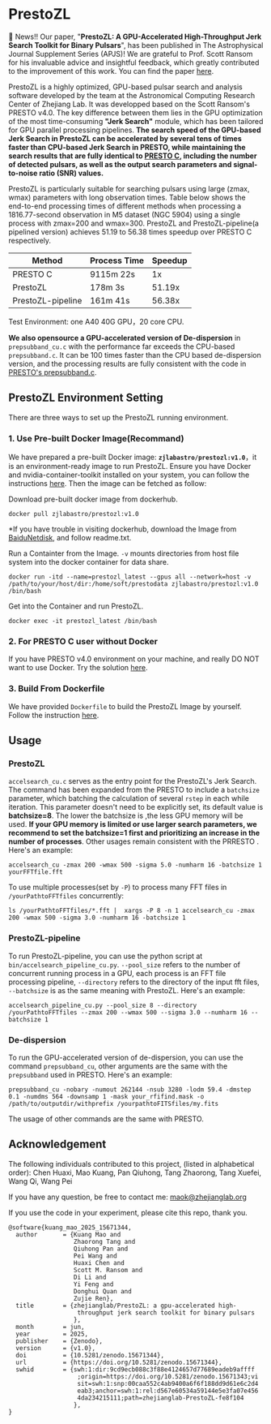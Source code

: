 # PrestoZL
🎉 News!! Our paper, "**PrestoZL: A GPU-Accelerated High-Throughput Jerk Search Toolkit for Binary Pulsars**", has been published in The Astrophysical Journal Supplement Series (APJS)! We are grateful to Prof. Scott Ransom for his invaluable advice and insightful feedback, which greatly contributed to the improvement of this work. You can find the paper [here](https://iopscience.iop.org/article/10.3847/1538-4365/adf4e5).

PrestoZL is a highly optimized, GPU-based pulsar search and analysis software developed by the team at the Astronomical Computing Research Center of Zhejiang Lab. It was developped based on the Scott Ransom's PRESTO v4.0. The key difference between them lies in the GPU optimization of the most time-consuming **"Jerk Search"** module, which has been tailored for GPU parallel processing pipelines.  **The search speed of the GPU-based Jerk Search in PrestoZL can be accelerated by several tens of times faster than CPU-based Jerk Search in PRESTO, while maintaining the search results that are fully identical to [PRESTO C](https://github.com/scottransom/presto/tree/v4.0), including the number of detected pulsars, as well as the output search parameters and signal-to-noise ratio (SNR) values.** 

PrestoZL is particularly suitable for searching pulsars using large (zmax, wmax) parameters with long observation times. Table below shows the end-to-end processing times of different methods when processing a 1816.77-second observation in M5 dataset (NGC 5904) using a single process with zmax=200 and wmax=300. PrestoZL and PrestoZL-pipeline(a pipelined version) achieves 51.19 to 56.38 times speedup over PRESTO C respectively.

| Method              | Process Time | Speedup |
|---------------------|--------------|---------|
| PRESTO C            | 9115m 22s    | 1x      |
| PrestoZL            | 178m 3s      | 51.19x  |
| PrestoZL-pipeline   | 161m 41s     | 56.38x  |

Test Environment: one A40 40G GPU，20 core CPU.

**We also opensource a GPU-accelerated version of De-dispersion** in `prepsubband_cu.c` with the performance far exceeds the CPU-based `prepsubband.c`. It can be 100 times faster than the CPU based de-dispersion version, and the processing results are fully consistent with the code in [PRESTO's prepsubband.c](https://github.com/scottransom/presto/blob/v4.0/src/prepsubband.c).

## PrestoZL Environment Setting
There are three ways to set up the PrestoZL running environment. 
### 1. Use Pre-built Docker Image(Recommand)

We have prepared a pre-built Docker image: **`zjlabastro/prestozl:v1.0`**，it is an environment-ready image to run PrestoZL. Ensure you have Docker and nvidia-container-toolkit installed on your system, you can follow the instructions [here](https://github.com/zhejianglab/PrestoZL/blob/main/dockerInstall.MD). Then the image can be fetched as follow:

Download pre-built docker image from dockerhub. 
```
docker pull zjlabastro/prestozl:v1.0
```
*If you have trouble in visiting dockerhub, download the Image from [BaiduNetdisk](https://pan.baidu.com/s/11EMfbEFDQdRxn-tpA8EWrw?pwd=jhd3), and follow readme.txt.

Run a Containter from the Image. `-v` mounts directories from host file system into the docker container for data share.
```
docker run -itd --name=prestozl_latest --gpus all --network=host -v /path/to/your/host/dir:/home/soft/prestodata zjlabastro/prestozl:v1.0 /bin/bash
```
Get into the Container and run PrestoZL.
```
docker exec -it prestozl_latest /bin/bash
```

### 2. For PRESTO C user without Docker
If you have PRESTO v4.0 environment on your machine, and really DO NOT want to use Docker. Try the solution [here](https://github.com/zhejianglab/PrestoZL/blob/main/prestouserinstall.md).


### 3. Build From Dockerfile
We have provided `Dockerfile` to build the PrestoZL Image by yourself. Follow the instruction [here](https://github.com/zhejianglab/PrestoZL/blob/main/Build%20From%20Docker%20Image.MD).


## Usage
### PrestoZL 
`accelsearch_cu.c` serves as the entry point for the PrestoZL's Jerk Search. The command has been expanded from the PRESTO to include a `batchsize` parameter, which batching the calculation of several `rstep` in each while iteration. This parameter doesn't need to be explicitly set, its default value is **batchsize=8**. The lower the batchsize is ,the less GPU memory will be used. **If your GPU memory is limited or use larger search parameters, we recommend to set the batchsize=1 first and prioritizing an increase in the number of processes**. Other usages remain consistent with the PRRESTO . Here's an example:
```
accelsearch_cu -zmax 200 -wmax 500 -sigma 5.0 -numharm 16 -batchsize 1 yourFFTfile.fft
```
To use multiple processes(set by `-P`) to process many FFT files in `/yourPathtoFFTfiles` concurrently:
```
ls /yourPathtoFFTfiles/*.fft |  xargs -P 8 -n 1 accelsearch_cu -zmax 200 -wmax 500 -sigma 3.0 -numharm 16 -batchsize 1
```
### PrestoZL-pipeline
To run PrestoZL-pipeline, you can use the python script at `bin/accelsearch_pipeline_cu.py`. `--pool_size` refers to the number of concurrent running process in a GPU, each process is an FFT file processing pipeline, `--directory` refers to the directory of the input fft files, `--batchsize` is as the same meaning with PrestoZL. Here's an example:
```
accelsearch_pipeline_cu.py --pool_size 8 --directory /yourPathtoFFTfiles --zmax 200 --wmax 500 --sigma 3.0 --numharm 16 --batchsize 1
```
### De-dispersion
To run the GPU-accelerated version of de-dispersion, you can use the command `prepsubband_cu`, other arguments are the same with the `prepsubband` used in PRESTO. Here's an example:
```
prepsubband_cu -nobary -numout 262144 -nsub 3280 -lodm 59.4 -dmstep 0.1 -numdms 564 -downsamp 1 -mask your_rfifind.mask -o /path/to/outputdir/withprefix /yourpathtoFITSfiles/my.fits
```
The usage of other commands are the same with PRESTO.

## Acknowledgement
The following individuals contributed to this project, (listed in alphabetical order): Chen Huaxi, Mao Kuang, Pan Qiuhong, Tang Zhaorong, Tang Xuefei, Wang Qi, Wang Pei

If you have any question, be free to contact me:  maok@zhejianglab.org

If you use the code in your experiment, please cite this repo, thank you.

```
@software{kuang_mao_2025_15671344,
  author       = {Kuang Mao and
                  Zhaorong Tang and
                  Qiuhong Pan and
                  Pei Wang and
                  Huaxi Chen and
                  Scott M. Ransom and
                  Di Li and
                  Yi Feng and
                  Donghui Quan and
                  Zujie Ren},
  title        = {zhejianglab/PrestoZL: a gpu-accelerated high-
                   throughput jerk search toolkit for binary pulsars
                  },
  month        = jun,
  year         = 2025,
  publisher    = {Zenodo},
  version      = {v1.0},
  doi          = {10.5281/zenodo.15671344},
  url          = {https://doi.org/10.5281/zenodo.15671344},
  swhid        = {swh:1:dir:9cd9ecb088c3f88e4124657d77689eadeb9affff
                   ;origin=https://doi.org/10.5281/zenodo.15671343;vi
                   sit=swh:1:snp:00caa552c4ab9400a6f6f188dd9d61e6c2d4
                   eab3;anchor=swh:1:rel:d567e60534a59144e5e3fa07e456
                   4da234215111;path=zhejianglab-PrestoZL-fe8f104
                  },
}
```
